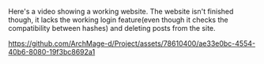 Here's a video showing a working website.
The website isn't finished though, it lacks the working login feature(even though it checks the compatibility between hashes) and deleting posts from the site. 

https://github.com/ArchMage-d/Project/assets/78610400/ae33e0bc-4554-40b6-8080-19f3bc8692a1

